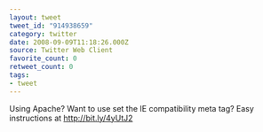 ```yaml
---
layout: tweet
tweet_id: "914938659"
category: twitter
date: 2008-09-09T11:18:26.000Z
source: Twitter Web Client
favorite_count: 0
retweet_count: 0
tags:
- tweet
---
```


Using Apache? Want to use set the IE compatibility meta tag?  Easy instructions at http://bit.ly/4yUtJ2
